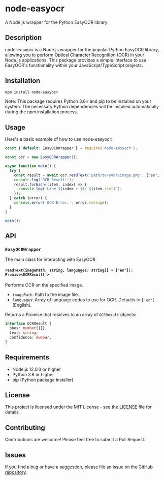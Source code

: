 # node-easyocr

A Node.js wrapper for the Python EasyOCR library

## Description

node-easyocr is a Node.js wrapper for the popular Python EasyOCR library, allowing you to perform Optical Character Recognition (OCR) in your Node.js applications. This package provides a simple interface to use EasyOCR's functionality within your JavaScript/TypeScript projects.

## Installation

```bash
npm install node-easyocr
```

Note: This package requires Python 3.6+ and pip to be installed on your system. The necessary Python dependencies will be installed automatically during the npm installation process.

## Usage

Here's a basic example of how to use node-easyocr:

```javascript
const { default: EasyOCRWrapper } = require('node-easyocr');

const ocr = new EasyOCRWrapper();

async function main() {
  try {
    const result = await ocr.readText('path/to/your/image.png', ['en', 'fr']);
    console.log('OCR Result:');
    result.forEach((item, index) => {
      console.log(`Line ${index + 1}: ${item.text}`);
    });
  } catch (error) {
    console.error('OCR Error:', error.message);
  }
}

main();
```

## API

### `EasyOCRWrapper`

The main class for interacting with EasyOCR.

#### `readText(imagePath: string, languages: string[] = ['en']): Promise<OCRResult[]>`

Performs OCR on the specified image.

- `imagePath`: Path to the image file.
- `languages`: Array of language codes to use for OCR. Defaults to `['en']` (English).

Returns a Promise that resolves to an array of `OCRResult` objects:

```typescript
interface OCRResult {
  bbox: number[][];
  text: string;
  confidence: number;
}
```

## Requirements

- Node.js 12.0.0 or higher
- Python 3.6 or higher
- pip (Python package installer)

## License

This project is licensed under the MIT License - see the [LICENSE](LICENSE) file for details.

## Contributing

Contributions are welcome! Please feel free to submit a Pull Request.

## Issues

If you find a bug or have a suggestion, please file an issue on the [GitHub repository](https://github.com/techbyvj/node-easyocr/issues).